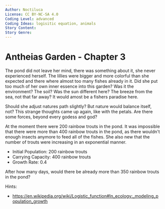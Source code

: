 ```yaml
---
Author: Noctiluca
License: CC BY-NC-SA 4.0
Coding Level: advanced
Coding Ideas: logisitic equation, animals
Story Content:
Story Genre:
---
```


# Antheias Garden - Chapter 3

The pond did not leave her mind, there was something about it, she never
experienced herself. The lillies were bigger and more colorful than she expected
and there where almost too many fishes already in it. Did she put too much of
her own inner essence into this garden? Was it the environment? The soil? Was
the sun different here? The breeze from the sea, not that far away? It would
amost be a fishers paradise here.

Should she adjust natures path slightly? But nature would balance itself, not?
This strange thoughts came up again, like with the petals. Are there some
forces, beyond every godess and god?

At the moment there were 200 rainbow trouts in the pond. It was impossible that
there were more than 400 rainbow trouts in the pond, as there wouldn't enough
insects anymore to feed all of the fishes. She also new that the number of
trouts were increasing in an exponential manner.

- Initial Population: 200 rainbow trouts
- Carrying Capacity: 400 rainbow trouts
- Growth Rate: 0.4

After how many days, would there be already more than 350 rainbow trouts in the
pond?

<div data-solution="5"></div>

Hints:

- https://en.wikipedia.org/wiki/Logistic_function#In_ecology:_modeling_population_growth
